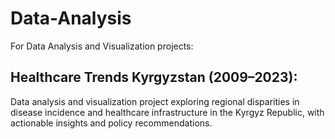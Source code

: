 # Data-Analysis
For Data Analysis and Visualization projects:

## Healthcare Trends Kyrgyzstan (2009–2023):
Data analysis and visualization project exploring regional disparities in disease incidence and healthcare infrastructure in the Kyrgyz Republic, with actionable insights and policy recommendations.
